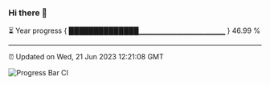 ### Hi there 👋

⏳ Year progress { ██████████████▁▁▁▁▁▁▁▁▁▁▁▁▁▁▁▁ } 46.99 %

---

⏰ Updated on Wed, 21 Jun 2023 12:21:08 GMT

![Progress Bar CI](https://github.com/liununu/liununu/workflows/Progress%20Bar%20CI/badge.svg)
